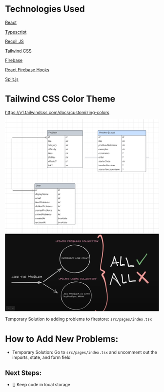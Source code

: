 # Technologies Used

[React](https://react.dev/)

[Typescript](https://www.typescriptlang.org/docs/handbook/react.html)

[Recoil JS](https://recoiljs.org/)

[Tailwind CSS](https://tailwindcss.com/)

[Firebase](https://firebase.google.com/)

[React Firebase Hooks](https://github.com/CSFrequency/react-firebase-hooks/tree/master/auth)

[Split.js](https://split.js.org/)

# Tailwind CSS Color Theme
https://v1.tailwindcss.com/docs/customizing-colors


![ERD Draft](./images/ERD-Draft.png)
![Like Button Transactions](./images/likeButtonTransactions.png)

Temporary Solution to adding problems to firestore: `src/pages/index.tsx`

# How to Add New Problems:

- Temporary Solution: Go to `src/pages/index.tsx` and uncomment out the imports, state, and form field

## Next Steps:
- [] Keep code in local storage


